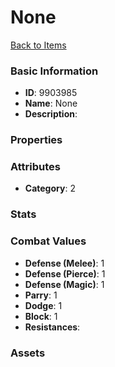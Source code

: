 # None



[Back to Items](../items.md)

### Basic Information

- **ID**: 9903985
- **Name**: None
- **Description**: 

### Properties


### Attributes

- **Category**: 2

### Stats


### Combat Values

- **Defense (Melee)**: 1
- **Defense (Pierce)**: 1
- **Defense (Magic)**: 1
- **Parry**: 1
- **Dodge**: 1
- **Block**: 1
- **Resistances**: 

### Assets


